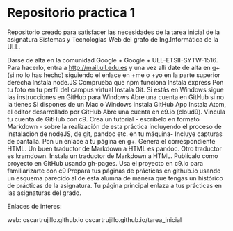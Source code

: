 # Repositorio practica 1
Repositorio creado para satisfacer las necesidades de la tarea inicial de la asignatura Sistemas y Tecnologías Web del grafo de Ing.Informática de la ULL.

Darse de alta en la comunidad Google + Google + ULL-ETSII-SYTW-1516. 
Para hacerlo, entra a http://mail.ull.edu.es y una vez allí date de alta en g+ (si no lo has hecho) siguiendo el enlace en +me o +yo en la parte superior derecha
Instala node.JS
Comprueba que npm funciona
Instala express
Pon tu foto en tu perfil del campus virtual
Instala Git. Si estás en Windows sigue las instrucciones en GitHub para Windows
Abre una cuenta en GitHub si no la tienes
Si dispones de un Mac o Windows instala GitHub App
Instala Atom, el editor desarrollado por GitHub
Abre una cuenta en c9.io (cloud9). Vincula tu cuenta de GitHub con c9.
Crea un tutorial - escríbelo en formato Markdown - sobre la realización de esta práctica incluyendo el proceso de instalación de nodeJS, de git, pandoc etc. en tu máquina- Incluye capturas de pantalla. Pon un enlace a tu página en g+.
Genera el correspondiente HTML. Un buen traductor de Markdown a HTML es pandoc. Otro traductor es kramdown. Instala un traductor de Markdown a HTML.
Publícalo como proyecto en GitHub usando gh-pages.
Usa el proyecto en c9.io para familiarizarte con c9
Prepara tus páginas de prácticas en github.io usando un esquema parecido al de esta alumna de manera que tengas un histórico de prácticas de la asignatura. Tu página principal enlaza a tus prácticas en las asignaturas del grado.


Enlaces de interes:

web: oscartrujillo.github.io
oscartrujillo.github.io/tarea_inicial
